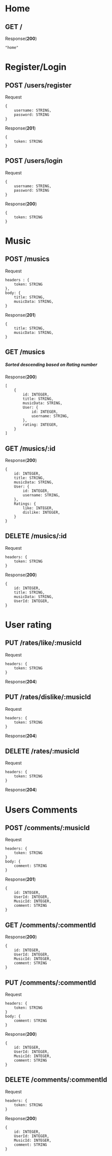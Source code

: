 # Home

## GET /

Response(**200**)

```
"home"
```

# Register/Login

## POST /users/register

Request

```
{
    username: STRING,
    password: STRING
}
```

Response(**201**)

```
{
    token: STRING
}
```

## POST /users/login

Request

```
{
    username: STRING,
    password: STRING
}
```

Response(**200**)

```
{
    token: STRING
}
```

# Music

## POST /musics

Request

```
headers : {
    token: STRING
},
body: {
    title: STRING,
    musicData: STRING,
}
```

Response(**201**)

```
{
    title: STRING,
    musicData: STRING,
}

```

## GET /musics

##### Sorted descending based on Rating number

Response(**200**)

```
[
    {
        id: INTEGER,
        title: STRING,
        musicData: STRING,
        User: {
            id: INTEGER,
            username: STRING,
        },
        rating: INTEGER,
    }
]
```

## GET /musics/:id

Response(**200**)

```
{
    id: INTEGER,
    title: STRING,
    musicData: STRING,
    User: {
        id: INTEGER,
        username: STRING,
    },
    Ratings: {
        like: INTEGER,
        dislike: INTEGER,
    }
}
```

## DELETE /musics/:id

Request

```
headers: {
    token: STRING
}
```

Response(**200**)

```
{
    id: INTEGER,
    title: STRING,
    musicData: STRING,
    UserId: INTEGER,
}
```

# User rating

## PUT /rates/like/:musicId

Request

```
headers: {
    token: STRING
}
```

Response(**204**)

## PUT /rates/dislike/:musicId

Request

```
headers: {
    token: STRING
}
```

Response(**204**)

## DELETE /rates/:musicId

Request

```
headers: {
    token: STRING
}
```

Response(**204**)

# Users Comments

## POST /comments/:musicId

Request

```
headers: {
    token: STRING
}
body: {
    comment: STRING
}
```

Response(**201**)

```
{
    id: INTEGER,
    UserId: INTEGER,
    MusicId: INTEGER,
    comment: STRING
}
```

## GET /comments/:commentId

Response(**200**)

```
{
    id: INTEGER,
    UserId: INTEGER,
    MusicId: INTEGER,
    comment: STRING
}
```

## PUT /comments/:commentId

Request

```
headers: {
    token: STRING
}
body: {
    comment: STRING
}
```

Response(**200**)

```
{
    id: INTEGER,
    UserId: INTEGER,
    MusicId: INTEGER,
    comment: STRING
}
```

## DELETE /comments/:commentId

Request

```
headers: {
    token: STRING
}
```

Response(**200**)

```
{
    id: INTEGER,
    UserId: INTEGER,
    MusicId: INTEGER,
    comment: STRING
}
```
